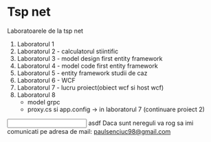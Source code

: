 # Tsp net
Laboratoarele de la tsp net 

<ol>
<li> Laboratorul 1 </li>
<li> Laboratorul 2 - calculatorul stiintific </li>
<li> Laboratorul 3 - model design first entity framework</li>
<li> Laboratorul 4 - model code first entity framework</li>
<li> Laboratorul 5 - entity framework studii de caz </li>
<li> Laboratorul 6 - WCF </li>
<li> Laboratorul 7 - lucru proiect(obiect wcf si host wcf)</li>
<li> Laboratorul 8 
  <ul> 
    <li>model grpc </li>
    <li>proxy.cs si app.config -> in laboratorul 7 (continuare proiect 2)  </li>
  </ul>
 </li>
</ol>
<input type="text"> asdf</input>
Daca sunt nereguli va rog sa imi comunicati pe adresa de mail: <a href="mailto: paulsenciuc@gmail.com?subject=Feedback&body=Message">paulsenciuc98@gmail.com</email>
